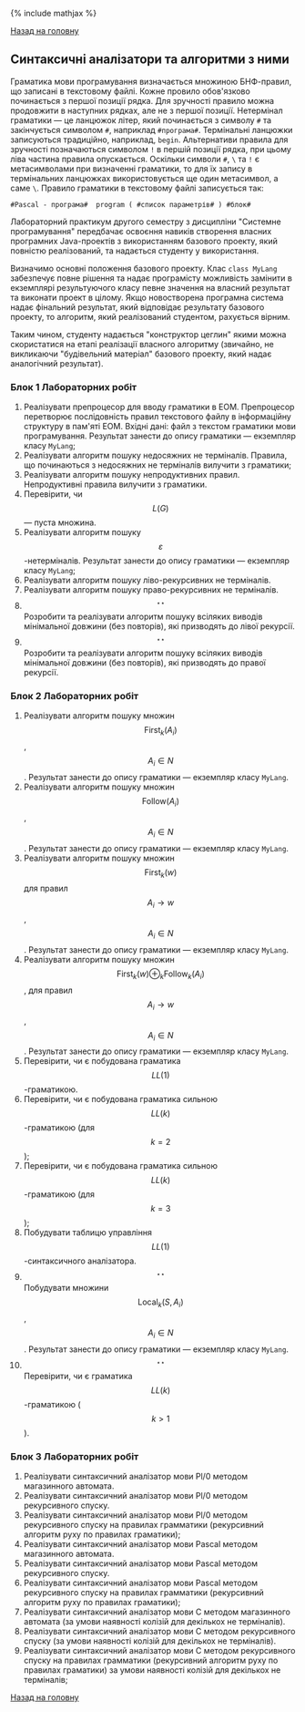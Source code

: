 {% include mathjax %}

[Назад на головну](../../README.md)

## Синтаксичні аналізатори та алгоритми з ними

Граматика мови програмування визначається множиною БНФ-правил, що записані в текстовому файлі. Кожне провило обов'язково починається з першої позиції рядка. Для зручності правило можна продовжити в наступних рядках, але не з першої позиції. Нетермінал граматики &mdash; це ланцюжок літер, який починається з символу `#` та закінчується символом `#`, наприклад `#програма#`. Термінальні ланцюжки записуються традиційно, наприклад, `begin`. Альтернативи правила для зручності позначаються символом `!` в першій позиції рядка, при цьому ліва частина правила опускається. Оскільки символи `#`, `\` та `!` є метасимволами при визначенні граматики, то для їх запису в термінальних ланцюжках використовується ще один метасимвол, а саме `\`. Правило граматики в текстовому файлі записується так:

```
#Pascal - програма#  program ( #список параметрів# ) #блок#
```

Лабораторний практикум другого семестру з дисципліни "Системне програмування" передбачає освоєння навиків створення власних програмних Java-проектів з використанням базового проекту, який повністю реалізований, та надається студенту у використання.

Визначимо основні положення базового проекту. Клас `class MyLang` забезпечує повне рішення та надає програмісту можливість замінити в екземплярі результуючого класу певне значення на власний результат та виконати проект в цілому. Якщо новостворена програмна система надає фінальний результат, який відповідає результату базового проекту, то алгоритм, який реалізований студентом, рахується вірним.

Таким чином, студенту надається "конструктор цеглин" якими можна скористатися на етапі реалізації власного алгоритму (звичайно, не викликаючи "будівельний матеріал" базового проекту, який надає аналогічний результат).

### Блок 1 Лабораторних робіт

1. Реалізувати препроцесор для вводу граматики в ЕОМ. Препроцесор перетворює послідовність 
	правил текстового файлу в інформаційну структуру в пам'яті ЕОМ. Вхідні дані: файл з текстом 
	граматики мови програмування. Результат занести до опису граматики &mdash; екземпляр класу 
	`MyLang`;
2. Реалізувати алгоритм пошуку недосяжних не терміналів. Правила, що починаються з недосяжних 
	не терміналів вилучити з граматики;
3. Реалізувати алгоритм пошуку непродуктивних правил. Непродуктивні правила вилучити з 
	граматики.
4. Перевірити, чи $$L(G)$$ &mdash; пуста множина.
5. Реалізувати алгоритм пошуку $$\varepsilon$$-нетерміналів. Результат занести до опису 
	граматики &mdash; екземпляр класу `MyLang`;
6. Реалізувати алгоритм пошуку ліво-рекурсивних не терміналів.
7. Реалізувати алгоритм пошуку право-рекурсивних не терміналів.
8. $$^{\star\star}$$ Розробити та реалізувати алгоритм пошуку всіляких виводів мінімальної 
	довжини (без повторів), які призводять до лівої рекурсії. 
9. $$^{\star\star}$$ Розробити та реалізувати алгоритм пошуку всіляких виводів мінімальної 
	довжини (без повторів), які призводять до правої рекурсії.
  
### Блок 2 Лабораторних робіт
1. Реалізувати алгоритм пошуку множин $$\text{First}_k(A_i)$$, $$A_i \in N$$. Результат 
	занести до опису граматики &mdash; екземпляр класу `MyLang`. 
2. Реалізувати алгоритм пошуку множин $$\text{Follow}(A_i)$$, $$A_i \in N$$. Результат занести 
	до опису граматики &mdash; екземпляр класу `MyLang`.
3. Реалізувати алгоритм пошуку множин $$\text{First}_k(w)$$ для правил $$A_i \to w$$, 
	$$A_i \in N$$. Результат занести до опису граматики &mdash; екземпляр класу `MyLang`.
4. Реалізувати алгоритм пошуку множин $$\text{First}_k(w) \oplus_k \text{Follow}_k(A_i)$$, для 
	правил $$A_i \to w$$, $$A_i \in N$$. Результат занести до опису граматики &mdash; екземпляр 
	класу `MyLang`.
5. Перевірити, чи є побудована граматика $$LL(1)$$-граматикою.
6. Перевірити, чи є побудована граматика сильною $$LL(k)$$-граматикою (для $$k = 2$$);
7. Перевірити, чи є побудована граматика сильною $$LL(k)$$-граматикою (для $$k = 3$$);
8. Побудувати таблицю управління $$LL(1)$$-синтаксичного аналізатора.
9. $$^{\star\star}$$ Побудувати множини $$\text{Local}_k(S, A_i)$$, $$A_i \in N$$. Результат 
	занести до опису граматики &mdash; екземпляр класу `MyLang`.
10. $$^{\star\star}$$ Перевірити, чи є граматика $$LL(k)$$-граматикою ($$k > 1$$).

### Блок 3 Лабораторних робіт

1. Реалізувати синтаксичний аналізатор мови Pl/0 методом магазинного автомата.
2. Реалізувати синтаксичний аналізатор мови Pl/0 методом рекурсивного спуску.
3. Реалізувати синтаксичний аналізатор мови Pl/0 методом рекурсивного спуску на правилах 
	грамматики (рекурсивний алгоритм руху по правилах граматики);
4. Реалізувати синтаксичний аналізатор мови Pascal методом магазинного автомата.
5. Реалізувати синтаксичний аналізатор мови Pascal методом рекурсивного спуску.
6. Реалізувати синтаксичний аналізатор мови Pascal методом рекурсивного спуску на правилах 
	грамматики (рекурсивний алгоритм руху по правилах граматики);
7. Реалізувати синтаксичний аналізатор мови C методом магазинного автомата (за умови наявності 
	колізій для декількох не терміналів).
8. Реалізувати синтаксичний аналізатор мови C методом рекурсивного спуску (за умови наявності 
	колізій для декількох не терміналів).
9. Реалізувати синтаксичний аналізатор мови C методом рекурсивного спуску на правилах 
	грамматики (рекурсивний алгоритм руху по правилах граматики) за умови наявності колізій для 
	декількох не терміналів;

[Назад на головну](../../README.md)